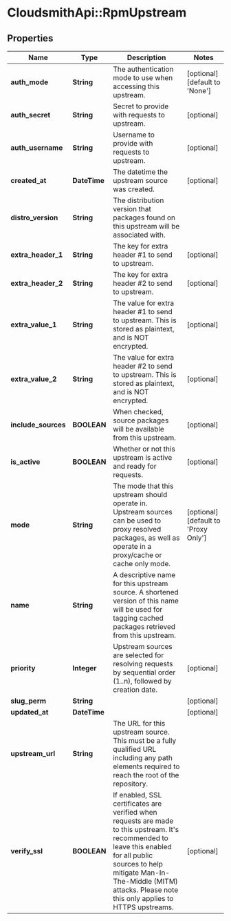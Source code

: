 # CloudsmithApi::RpmUpstream

## Properties
Name | Type | Description | Notes
------------ | ------------- | ------------- | -------------
**auth_mode** | **String** | The authentication mode to use when accessing this upstream.  | [optional] [default to &#39;None&#39;]
**auth_secret** | **String** | Secret to provide with requests to upstream. | [optional] 
**auth_username** | **String** | Username to provide with requests to upstream. | [optional] 
**created_at** | **DateTime** | The datetime the upstream source was created. | [optional] 
**distro_version** | **String** | The distribution version that packages found on this upstream will be associated with. | 
**extra_header_1** | **String** | The key for extra header #1 to send to upstream. | [optional] 
**extra_header_2** | **String** | The key for extra header #2 to send to upstream. | [optional] 
**extra_value_1** | **String** | The value for extra header #1 to send to upstream. This is stored as plaintext, and is NOT encrypted. | [optional] 
**extra_value_2** | **String** | The value for extra header #2 to send to upstream. This is stored as plaintext, and is NOT encrypted. | [optional] 
**include_sources** | **BOOLEAN** | When checked, source packages will be available from this upstream. | [optional] 
**is_active** | **BOOLEAN** | Whether or not this upstream is active and ready for requests. | [optional] 
**mode** | **String** | The mode that this upstream should operate in. Upstream sources can be used to proxy resolved packages, as well as operate in a proxy/cache or cache only mode. | [optional] [default to &#39;Proxy Only&#39;]
**name** | **String** | A descriptive name for this upstream source. A shortened version of this name will be used for tagging cached packages retrieved from this upstream. | 
**priority** | **Integer** | Upstream sources are selected for resolving requests by sequential order (1..n), followed by creation date. | [optional] 
**slug_perm** | **String** |  | [optional] 
**updated_at** | **DateTime** |  | [optional] 
**upstream_url** | **String** | The URL for this upstream source. This must be a fully qualified URL including any path elements required to reach the root of the repository.  | 
**verify_ssl** | **BOOLEAN** | If enabled, SSL certificates are verified when requests are made to this upstream. It&#39;s recommended to leave this enabled for all public sources to help mitigate Man-In-The-Middle (MITM) attacks. Please note this only applies to HTTPS upstreams. | [optional] 


